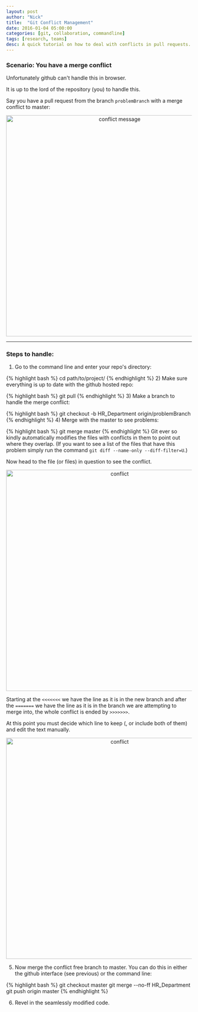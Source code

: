 ```yaml
---
layout: post
author: "Nick"
title:  "Git Conflict Management"
date: 2016-01-04 05:00:00
categories: [git, collaboration, commandline]
tags: [research, teams]
desc: A quick tutorial on how to deal with conflicts in pull requests. 
---
```




### Scenario: You have a merge conflict

Unfortunately github can't handle this in browser. 

It is up to the lord of the repository (you) to handle this. 

Say you have a pull request from the branch `problemBranch` with a merge conflict to master: 

<div style="text-align: center;">
    <img src = "{{ site.baseurl }}/assets/mergeConflict.png" alt = "conflict message" width = "600">
    <br>
</div>

---

### Steps to handle: 

1) Go to the command line and enter your repo's directory: 
  
  {% highlight bash %}
  cd path/to/project/
  {% endhighlight %}
2) Make sure everything is up to date with the github hosted repo: 
  
  {% highlight bash %}
  git pull
  {% endhighlight %}
3) Make a branch to handle the merge conflict:  
  
  {% highlight bash %}
  git checkout -b HR_Department origin/problemBranch
  {% endhighlight %}
4) Merge with the master to see problems: 
  
  {% highlight bash %}
  git merge master
  {% endhighlight %}
  Git ever so kindly automatically modifies the files with conflicts in them to point out where they overlap. (If you want to see a list of the files that have this problem simply run the command `git diff --name-only --diff-filter=U`.)
  
  Now head to the file (or files) in question to see the conflict. 

<div style="text-align: center;">
    <img src = "{{ site.baseurl }}/assets/conflict.png" alt = "conflict" width = "600">
    <br>
</div>

Starting at the `<<<<<<<` we have the line as it is in the new branch and after the `=======` we have the line as it is in the branch we are attempting to merge into, the whole conflict is ended by `>>>>>>>`. 

At this point you must decide which line to keep (, or include both of them) and edit the text manually. 

<div style="text-align: center;">
    <img src = "{{ site.baseurl }}/assets/conflictFixed.png" alt = "conflict" width = "600">
    <br>
</div>

5) Now merge the conflict free branch to master. 
  You can do this in either the github interface (see previous) or the command line:
  

{% highlight bash %}
git checkout master
git merge --no-ff HR_Department
git push origin master
{% endhighlight %}
  
6) Revel in the seamlessly modified code. 
